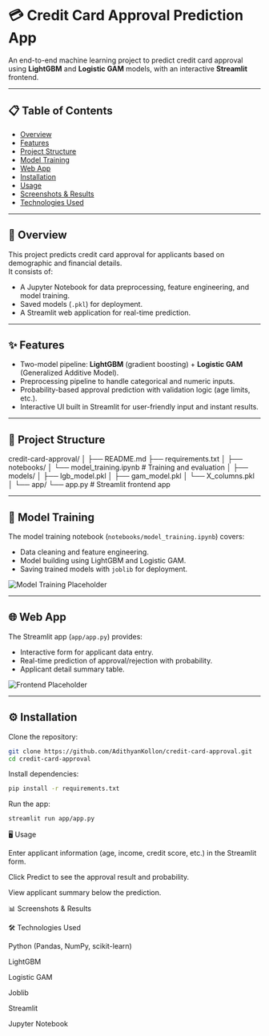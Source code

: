 # 💳 Credit Card Approval Prediction App

An end-to-end machine learning project to predict credit card approval using **LightGBM** and **Logistic GAM** models, with an interactive **Streamlit** frontend.

---

## 📋 Table of Contents
- [Overview](#overview)
- [Features](#features)
- [Project Structure](#project-structure)
- [Model Training](#model-training)
- [Web App](#web-app)
- [Installation](#installation)
- [Usage](#usage)
- [Screenshots & Results](#screenshots--results)
- [Technologies Used](#technologies-used)

---

## 📝 Overview
This project predicts credit card approval for applicants based on demographic and financial details.  
It consists of:
- A Jupyter Notebook for data preprocessing, feature engineering, and model training.
- Saved models (`.pkl`) for deployment.
- A Streamlit web application for real-time prediction.

---

## ✨ Features
- Two-model pipeline: **LightGBM** (gradient boosting) + **Logistic GAM** (Generalized Additive Model).
- Preprocessing pipeline to handle categorical and numeric inputs.
- Probability-based approval prediction with validation logic (age limits, etc.).
- Interactive UI built in Streamlit for user-friendly input and instant results.

---

## 📂 Project Structure

credit-card-approval/
│
├── README.md
├── requirements.txt
│
├── notebooks/
│ └── model_training.ipynb # Training and evaluation
│
├── models/
│ ├── lgb_model.pkl
│ ├── gam_model.pkl
│ └── X_columns.pkl
│
└── app/
└── app.py # Streamlit frontend app


---

## 🧠 Model Training
The model training notebook (`notebooks/model_training.ipynb`) covers:
- Data cleaning and feature engineering.
- Model building using LightGBM and Logistic GAM.
- Saving trained models with `joblib` for deployment.

<!-- Add screenshots of training graphs, metrics, and confusion matrices here -->
![Model Training Placeholder](path/to/your_screenshot.png)

---

## 🌐 Web App
The Streamlit app (`app/app.py`) provides:
- Interactive form for applicant data entry.
- Real-time prediction of approval/rejection with probability.
- Applicant detail summary table.

<!-- Add screenshots or gifs of your frontend here -->
![Frontend Placeholder](path/to/your_frontend_screenshot.png)

---

## ⚙️ Installation

Clone the repository:

```bash
git clone https://github.com/AdithyanKollon/credit-card-approval.git
cd credit-card-approval
```
Install dependencies:
```bash
pip install -r requirements.txt
```

Run the app:
```bash
streamlit run app/app.py
```
🖥️ Usage

Enter applicant information (age, income, credit score, etc.) in the Streamlit form.

Click Predict to see the approval result and probability.

View applicant summary below the prediction.

📊 Screenshots & Results
<!-- Insert your evaluation metrics here (accuracy, precision, recall, ROC curve, etc.) -->

<!-- Insert more screenshots if needed -->

🛠️ Technologies Used

Python (Pandas, NumPy, scikit-learn)

LightGBM

Logistic GAM

Joblib

Streamlit

Jupyter Notebook
